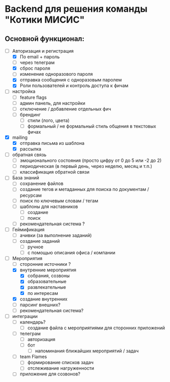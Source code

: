 # Backend для решения команды "Котики МИСИС"

## Основной функционал:


- [ ] Авторизация и регистрация
    - [x] По email + пароль
    - [ ] через телеграм
    - [x] сброс пароля
    - [ ] изменение одноразового пароля
    - [x] отправка сообщения с одноразовым паролем
    - [x] Роли пользователей и контроль доступа к фичам
    
- [ ] настройка
    - [ ] feature flags
    - [ ] админ панель, для настройки
    - [ ] отключение / добавление отдельных фич
    - [ ] брендинг
        - [ ] стили (лого, цвета)
        - [ ] формальный / не формальный стиль общения в текстовых фичах
- [x] mailing
    - [x] отправка письма из шаблона
    - [x] рассылка
- [ ] обратная связь
    - [ ] эмоционального состояния (просто цифру от 0 до 5 или -2 до 2)
    - [ ] периодическая (в первый день, через неделю, месяц и т.п.)
    - [ ] классификация обратной связи
- [ ] База знаний
    - [ ] сохранение файлов
    - [ ] создание тегов и метаданных для поиска по документам / ресурсам
    - [ ] поиск по ключевым словам / тегам
    - [ ] шаблоны для наставников
        - [ ] создание
        - [ ] поиск
    - [ ] рекомендательная система ?
- [ ] Геймификация
    - [ ] ачивки (за выполнение заданий)
    - [ ] создание заданий 
        - [ ] ручное
        - [ ] с помощью описания офиса / компании
- [ ] Мероприятия
    - [ ] сторонние источники ?
    - [x] внутренние мероприятия
        - [x] собрания, созвоны
        - [x] образовательные
        - [x] развлекательные
        - [x] по интересам
    - [x] создание внутренних
    - [ ] парсинг внешних?
    - [ ] рекомендательная система? 
- [ ] интеграции
    - [ ] календарь?
        - [ ] создание файла с мероприятиями для сторонних приложений
    - [ ] телеграм 
        - [ ] авторизация
        - [ ] бот
            - [ ] напоминания ближайших мероприятий / задач
    - [ ] team Flames
        - [ ] формирование списков задач
        - [ ] отслеживание нагруженности
    - [ ] приложение для созвонов? 